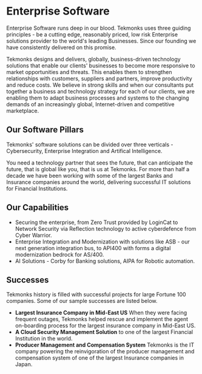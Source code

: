 # Enterprise Software

Enterprise Software runs deep in our blood. Tekmonks uses three guiding principles - be a cutting edge, reasonably priced, low risk Enterprise solutions provider to the world's leading Businesses. Since our founding we have consistently delivered on this promise.

Tekmonks designs and delivers, globally, business-driven technology solutions that enable our clients' businesses to become more responsive to market opportunities and threats. This enables them to strengthen relationships with customers, suppliers and partners, improve productivity and reduce costs. We believe in strong skills and when our consultants put together a business and technology strategy for each of our clients, we are enabling them to adapt business processes and systems to the changing demands of an increasingly global, Internet-driven and competitive marketplace.

## Our Software Pillars
Tekmonks' software solutions can be divided over three verticals - Cybersecurity, Enterprise Integration and Artifical Intelligence.

You need a technology partner that sees the future, that can anticipate the future, that is global like you, that is us at Tekmonks. For more than half a decade we have been working with some of the largest Banks and Insurance companies around the world, delivering successful IT solutions for Financial Institutions.

## Our Capabilities
* Securing the enterprise, from Zero Trust provided by LoginCat to Network Security via Reflection technology to active cyberdefence from Cyber Warrior.
* Enterprise Integration and Modernization with solutions like ASB - our next generation integration bus, to API400 with forms a digital modernization bedrock for AS/400.
* AI Solutions - Corby for Banking solutions, AIPA for Robotic automation. 

## Successes
Tekmonks history is filled with successful projects for large Fortune 100 companies. Some of our sample successes are listed below.

* **Largest Insurance Company in Mid-East US** When they were facing frequent outages, Tekmonks helped rescue and implement the agent on-boarding process for the largest insurance company in Mid-East US.
* **A Cloud Security Management Solution** to one of the largest Financial Institution in the world.
* **Producer Management and Compensation System** Tekmonks is the IT company powering the reinvigoration of the producer management and compensation system of one of the largest Insurance companies in Japan.